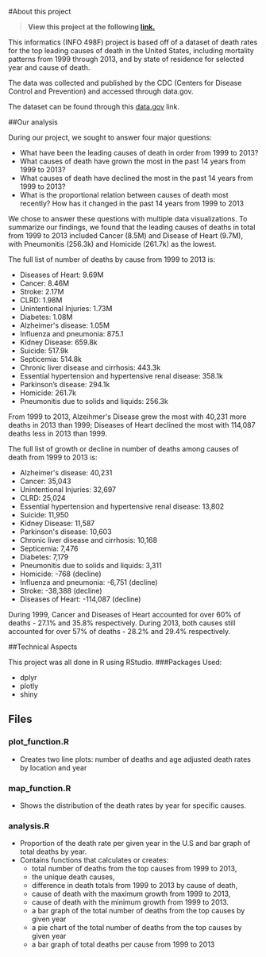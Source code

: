 #About this project

> **View this project at the following [link.](https://joshi.shinyapps.io/us-mortality-rates/)**

This informatics (INFO 498F) project is based off of a dataset of death rates for the top leading causes of death in the United States, including mortality patterns from 1999 through 2013, and by state of residence for selected year and cause of death.

The data was collected and published by the CDC (Centers for Disease Control and Prevention) and accessed through data.gov.

The dataset can be found through this [data.gov](http://catalog.data.gov/dataset/age-adjusted-death-rates-for-the-top-10-leading-causes-of-death-united-states-2013/resource/0e603f1d-31bf-4809-8f10-a994b305b379) link.

##Our analysis

During our project, we sought to answer four major questions:

- What have been the leading causes of death in order from 1999 to 2013?
- What causes of death have grown the most in the past 14 years from 1999 to 2013?
- What causes of death have declined the most in the past 14 years from 1999 to 2013?
- What is the proportional relation between causes of death most recently? How has it changed in the past 14 years from 1999 to 2013

We chose to answer these questions with multiple data visualizations. To summarize our findings, we found that the leading causes of deaths in total from 1999 to 2013 included Cancer (8.5M) and Disease of Heart (9.7M), with Pneumonitis (256.3k) and Homicide (261.7k) as the lowest. 

The full list of number of deaths by cause from 1999 to 2013 is:

- Diseases of Heart: 9.69M
- Cancer: 8.46M
- Stroke: 2.17M
- CLRD: 1.98M
- Unintentional Injuries: 1.73M
- Diabetes: 1.08M
- Alzheimer's disease: 1.05M
- Influenza and pneumonia: 875.1
- Kidney Disease: 659.8k
- Suicide: 517.9k
- Septicemia: 514.8k
- Chronic liver disease and cirrhosis: 443.3k
- Essential hypertension and hypertensive renal disease: 358.1k
- Parkinson’s disease: 294.1k
- Homicide: 261.7k
- Pneumonitis due to solids and liquids: 256.3k

From 1999 to 2013, Alzeihmer's Disease grew the most with 40,231 more deaths in 2013 than 1999; Diseases of Heart declined the most with 114,087 deaths less in 2013 than 1999.

The full list of growth or decline in number of deaths among causes of death from 1999 to 2013 is:

- Alzheimer's disease: 40,231
- Cancer: 35,043
- Unintentional Injuries: 32,697
- CLRD: 25,024
- Essential hypertension and hypertensive renal disease: 13,802
- Suicide: 11,950
- Kidney Disease: 11,587
- Parkinson's disease: 10,603
- Chronic liver disease and cirrhosis: 10,168
- Septicemia: 7,476
- Diabetes: 7,179
- Pneumonitis due to solids and liquids: 3,311
- Homicide: -768 (decline)
- Influenza and pneumonia: -6,751 (decline)
- Stroke: -38,388 (decline)
- Diseases of Heart: -114,087 (decline)

During 1999, Cancer and Diseases of Heart accounted for over 60% of deaths - 27.1% and 35.8% respectively. During 2013, both causes still accounted for over 57% of deaths - 28.2% and 29.4% respectively.

##Technical Aspects

This project was all done in R using RStudio.
###Packages Used:
- dplyr 
- plotly 
- shiny

## Files
### plot_function.R
- Creates two line plots: number of deaths and age adjusted death rates by location and year

### map_function.R
- Shows the distribution of the death rates by year for specific causes.

### analysis.R
- Proportion of the death rate per given year in the U.S and bar graph of total deaths by year.
- Contains functions that calculates or creates:
	-  total number of deaths from the top causes from 1999 to 2013, 
	-  the unique death causes, 
	-  difference in death totals from 1999 to 2013 by cause of death, 
	-  cause of death with the maximum growth from 1999 to 2013, 
	-  cause of death with the minimum growth from 1999 to 2013.
	- a bar graph of the total number of deaths from the top causes by given year
	- a pie chart of the total number of deaths from the top causes by given year
	- a bar graph of total deaths per cause from 1999 to 2013
